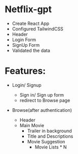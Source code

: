 # Netflix-gpt

- Create React App
- Configured TailwindCSS
- Header
- Login Form
- SignUp Form
- Validated the data

# Features:

- Login/ Signup

  - Sign in/ Sign up form
  - redirect to Browse page

- Browse(after authentication)
  - Header
  - Main Movie
    - Trailer in background
    - Title and Descriptions
    - Movie Suggestion
      - Movie Lists \* N
